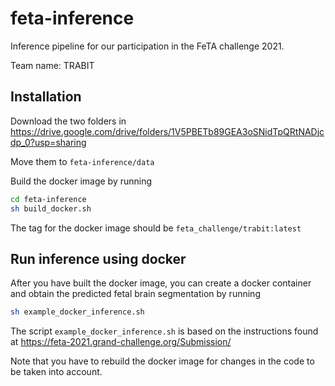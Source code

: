 # feta-inference
Inference pipeline for our participation in the FeTA challenge 2021.

Team name: TRABIT

## Installation

Download the two folders in
https://drive.google.com/drive/folders/1V5PBETb89GEA3oSNidTpQRtNADjcdp_0?usp=sharing

Move them to ```feta-inference/data```

Build the docker image by running
```bash
cd feta-inference
sh build_docker.sh
```
The tag for the docker image should be ```feta_challenge/trabit:latest```

## Run inference using docker
After you have built the docker image, you can create a docker container 
and obtain the predicted fetal brain segmentation by running
```bash
sh example_docker_inference.sh
```
The script ```example_docker_inference.sh``` is based on the instructions found at
https://feta-2021.grand-challenge.org/Submission/

Note that you have to rebuild the docker image for changes in the code 
to be taken into account.
